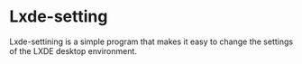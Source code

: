 # Lxde-setting

Lxde-settining is a simple program that makes it easy to change the settings of the LXDE desktop environment.
